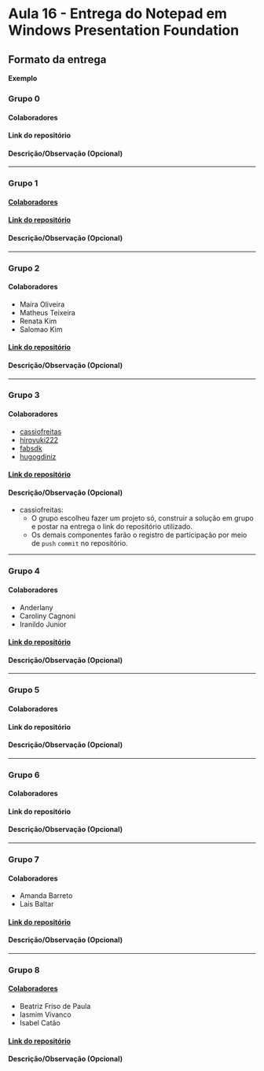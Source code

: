 # Aula 16 - Entrega do Notepad em Windows Presentation Foundation

## Formato da entrega

**Exemplo**

### Grupo 0

#### Colaboradores

#### Link do repositório

#### Descrição/Observação (Opcional)

----

### Grupo 1

#### [Colaboradores](https://github.com/jaquerossetto/Aula16-WPF/blob/main/README.md)


#### [Link do repositório](https://github.com/jaquerossetto/Aula16-WPF)

#### Descrição/Observação (Opcional)

----

### Grupo 2

#### Colaboradores
* Maíra Oliveira
* Matheus Teixeira
* Renata Kim
* Salomao Kim

#### [Link do repositório](https://github.com/sekimzero/Aula16-WPF)

#### Descrição/Observação (Opcional)

----

### Grupo 3

#### Colaboradores
- [cassiofreitas](https://github.com/cassiofreitas)
- [hiroyuki222](https://github.com/hiroyuki222)
- [fabsdk](https://github.com/fabsdk)
- [hugogdiniz](https://github.com/hugogdiniz)

#### [Link do repositório](https://github.com/cassiofreitas/dhme_aulas_e_exercicios/tree/main/Aula16Atividade1)

#### Descrição/Observação (Opcional)
- cassiofreitas:
  - O grupo escolheu fazer um projeto só, construir a solução em grupo e postar na entrega o link do repositório utilizado.
  - Os demais componentes farão o registro de participação por meio de `push` `commit` no repositório.  

----

### Grupo 4

#### Colaboradores
- Anderlany 
- Caroliny Cagnoni
- Iranildo Junior

#### [Link do repositório](https://github.com/lanyarag/WpfApp.git)

#### Descrição/Observação (Opcional)

----

### Grupo 5

#### Colaboradores

#### Link do repositório

#### Descrição/Observação (Opcional)

----

### Grupo 6

#### Colaboradores

#### Link do repositório

#### Descrição/Observação (Opcional)

----

### Grupo 7

#### Colaboradores
- Amanda Barreto
- Laís Baltar

#### [Link do repositório](https://github.com/amandacbarreto/BlocoDeNotas)

#### Descrição/Observação (Opcional)

----

### Grupo 8

#### [Colaboradores](https://github.com/IasmimVivanco/Aula_16/blob/main/README.md)
- Beatriz Friso de Paula
- Iasmim Vivanco
- Isabel Catão

#### [Link do repositório](https://github.com/IasmimVivanco/Aula_16)

#### Descrição/Observação (Opcional)




